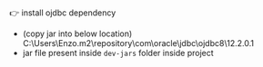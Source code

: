 :point_right: install ojdbc dependency 
- (copy jar into below location)
C:\Users\Enzo\.m2\repository\com\oracle\jdbc\ojdbc8\12.2.0.1
- jar file present inside `dev-jars` folder inside project